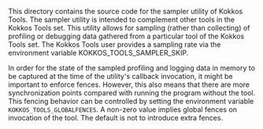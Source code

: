 This directory contains the source code for the sampler utility of Kokkos Tools. The sampler utility is intended to complement other tools in the Kokkos Tools set. This utility allows for sampling (rather than collecting) of profiling or debugging data gathered from a particular tool of the Kokkos Tools set. The Kokkos Tools user provides a sampling rate via the environment variable KOKKOS_TOOLS_SAMPLER_SKIP.  

In order for the state of the sampled profiling and logging data in memory to be captured at the time of the utility's callback invocation, it might be important to enforce fences. However, this also means that there are more synchronization points compared with running the program without the tool.
This fencing behavior can be controlled by setting the environment variable `KOKKOS_TOOLS_GLOBALFENCES`. A non-zero value implies global fences on invocation of the tool. The default is not to introduce extra fences.	

